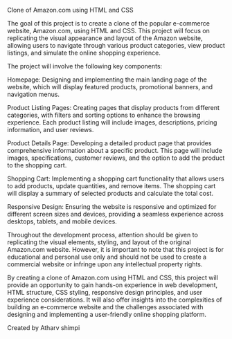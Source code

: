 Clone of Amazon.com using HTML and CSS

The goal of this project is to create a clone of the popular e-commerce website, Amazon.com, using HTML and CSS. This project will focus on replicating the visual appearance and layout of the Amazon website, allowing users to navigate through various product categories, view product listings, and simulate the online shopping experience.

The project will involve the following key components:

Homepage: Designing and implementing the main landing page of the website, which will display featured products, promotional banners, and navigation menus.

Product Listing Pages: Creating pages that display products from different categories, with filters and sorting options to enhance the browsing experience. Each product listing will include images, descriptions, pricing information, and user reviews.

Product Details Page: Developing a detailed product page that provides comprehensive information about a specific product. This page will include images, specifications, customer reviews, and the option to add the product to the shopping cart.

Shopping Cart: Implementing a shopping cart functionality that allows users to add products, update quantities, and remove items. The shopping cart will display a summary of selected products and calculate the total cost.

Responsive Design: Ensuring the website is responsive and optimized for different screen sizes and devices, providing a seamless experience across desktops, tablets, and mobile devices.

Throughout the development process, attention should be given to replicating the visual elements, styling, and layout of the original Amazon.com website. However, it is important to note that this project is for educational and personal use only and should not be used to create a commercial website or infringe upon any intellectual property rights.

By creating a clone of Amazon.com using HTML and CSS, this project will provide an opportunity to gain hands-on experience in web development, HTML structure, CSS styling, responsive design principles, and user experience considerations. It will also offer insights into the complexities of building an e-commerce website and the challenges associated with designing and implementing a user-friendly online shopping platform.

Created by Atharv shimpi

